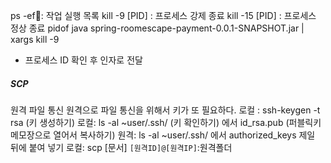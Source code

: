 ps -ef: 작업 실행 목록
kill -9 [PID] : 프로세스 강제 종료
kill -15 [PID] : 프로세스 정상 종료
pidof java spring-roomescape-payment-0.0.1-SNAPSHOT.jar | xargs kill -9
- 프로세스 ID 확인 후 인자로 전달
##### SCP
원격 파일 통신
원격으로 파일 통신을 위해서 키가 또 필요하다.
로컬 : ssh-keygen -t rsa (키 생성하기)
로컬: ls -al ~user/.ssh/ (키 확인하기) 에서 id_rsa.pub (퍼블릭키 메모장으로 열어서 복사하기)
원격: ls -al ~user/.ssh/ 에서 authorized_keys 제일 뒤에 붙여 넣기
로컬: scp [문서] `[원격ID]@[원격IP]`:원격폴더

